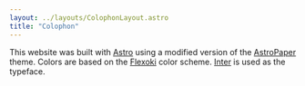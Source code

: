 ```yaml
---
layout: ../layouts/ColophonLayout.astro
title: "Colophon"
---
```


This website was built with [Astro](https://github.com/withastro/astro) using a modified version of the [AstroPaper](https://github.com/satnaing/astro-paper) theme. Colors are based on the [Flexoki](https://github.com/kepano/flexoki) color scheme. [Inter](https://rsms.me/inter/) is used as the typeface.